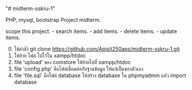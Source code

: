 "# midterm-sskru-1" 


PHP, mysql, bootstrap Project midterm.


scope this project.
	- search items.
	- add items.
	- delete items. 
	- update items.
	


0. ใช้คำสัง่ git clone https://github.com/Apisit250aps/midterm-sskru-1.git
1. ให้ย้าย ไฟล์ ไปไว้ใน xampp/htdoc 
2. file 'upload' ของ comstore ให้ย้ายไปที่ xampp/htdoc
3. file 'config.php' คือไฟล์เชื่อมต่อกับฐานข้อมูล ให้แก้เป็นของตัวเอง
4. file 'file.sql' คือไฟล์ database ให้สร้าง database ใน phpmyadmin แล้ว import database



